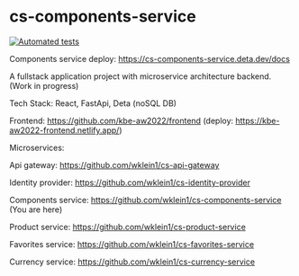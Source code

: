 # cs-components-service

[![Automated tests](https://github.com/wklein1/cs-components-service/actions/workflows/python-app.yml/badge.svg?branch=main)](https://github.com/wklein1/cs-components-service/actions/workflows/python-app.yml)



Components service deploy: https://cs-components-service.deta.dev/docs

A fullstack application project with microservice architecture backend. (Work in progress)

Tech Stack: React, FastApi, Deta (noSQL DB)

Frontend: https://github.com/kbe-aw2022/frontend  	(deploy: https://kbe-aw2022-frontend.netlify.app/)

Microservices:

Api gateway: https://github.com/wklein1/cs-api-gateway

Identity provider: https://github.com/wklein1/cs-identity-provider

Components service: https://github.com/wklein1/cs-components-service (You are here)

Product service: https://github.com/wklein1/cs-product-service

Favorites service: https://github.com/wklein1/cs-favorites-service

Currency service: https://github.com/wklein1/cs-currency-service
